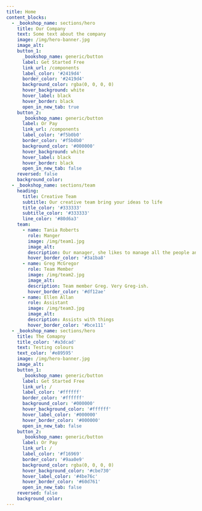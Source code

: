 ```yaml
---
title: Home
content_blocks:
  - _bookshop_name: sections/hero
    title: Our Company
    text: Some text about the company
    image: /img/hero-banner.jpg
    image_alt:
    button_1:
      _bookshop_name: generic/button
      label: Get Started Free
      link_url: /components
      label_color: '#2419d4'
      border_color: '#2419d4'
      background_color: rgba(0, 0, 0, 0)
      hover_background: white
      hover_label: black
      hover_border: black
      open_in_new_tab: true
    button_2:
      _bookshop_name: generic/button
      label: Or Pay
      link_url: /components
      label_color: '#f5b0b0'
      border_color: '#f5b0b0'
      background_color: '#000000'
      hover_background: white
      hover_label: black
      hover_border: black
      open_in_new_tab: false
    reversed: false
    background_color:
  - _bookshop_name: sections/team
    heading:
      title: Creative Team
      subtitle: Our creative team bring your ideas to life
      title_color: '#333333'
      subtitle_color: '#333333'
      line_color: '#80d6a3'
    team:
      - name: Tania Roberts
        role: Manger
        image: /img/team1.jpg
        image_alt:
        description: Our manager, she likes to manage all the people and things.
        hover_border_color: '#3a1ba8'
      - name: Greg McGregor
        role: Team Member
        image: /img/team2.jpg
        image_alt:
        description: Team member Greg. Very Greg-ish.
        hover_border_color: '#df12ae'
      - name: Ellen Allan
        role: Assistant
        image: /img/team3.jpg
        image_alt:
        description: Assists with things
        hover_border_color: '#bce111'
  - _bookshop_name: sections/hero
    title: The Comapny
    title_color: '#a3dcad'
    text: Testing colours
    text_color: '#e89595'
    image: /img/hero-banner.jpg
    image_alt:
    button_1:
      _bookshop_name: generic/button
      label: Get Started Free
      link_url: /
      label_color: '#ffffff'
      border_color: '#ffffff'
      background_color: '#000000'
      hover_background_color: '#ffffff'
      hover_label_color: '#000000'
      hover_border_color: '#000000'
      open_in_new_tab: false
    button_2:
      _bookshop_name: generic/button
      label: Or Pay
      link_url: /
      label_color: '#f16969'
      border_color: '#9aa0e9'
      background_color: rgba(0, 0, 0, 0)
      hover_background_color: '#cbe730'
      hover_label_color: '#4be76c'
      hover_border_color: '#60d761'
      open_in_new_tab: false
    reversed: false
    background_color:
---
```

